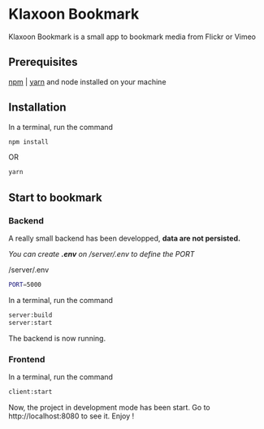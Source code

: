 # Klaxoon Bookmark

Klaxoon Bookmark is a small app to bookmark media from Flickr or Vimeo

## Prerequisites

[npm](https://www.npmjs.com/get-npm) | [yarn](https://classic.yarnpkg.com/en/docs/install/) and node installed on your machine

## Installation

In a terminal, run the command

```bash
npm install
```

OR

```bash
yarn
```

## Start to bookmark

### Backend

A really small backend has been developped, **data are not persisted.**

_You can create **.env** on /server/.env to define the PORT_

/server/.env

```bash
PORT=5000
```

In a terminal, run the command

```bash
server:build
server:start
```

The backend is now running.

### Frontend

In a terminal, run the command

```bash
client:start
```

Now, the project in development mode has been start. Go to http://localhost:8080 to see it. Enjoy !
